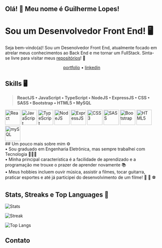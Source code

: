 ## Olá! 👋 Meu nome é Guilherme Lopes!

# Sou um Desenvolvedor Front End! 🖥️

Seja bem-vindo(a)! Sou um Desenolvedor Front End, atualmente focado em atrelar meus conhecimentos ao Back End e me tornar um FullStack. Sinta-se livre para visitar meus [repositórios](https://github.com/gguilhermelopes?tab=repositories)! 🤙

<p align="center">
  <a href="https://gguilhermelopes.github.io">portfolio</a> •
  <a href="https://www.linkedin.com/in/gguilhermelopes/">linkedin</a>
</p>


## Skills 🖥️
> **ReactJS • JavaScript • TypeScript • NodeJS • ExpressJS • CSS • SASS • Bootstrap • HTML5 • MySQL**
<div>
<img height= "50rem" alt="React" src="https://user-images.githubusercontent.com/109265005/221436560-1c004605-0471-41fe-845a-c466e801673e.svg" /> 
<img height= "50rem" alt="JavaScript" src="https://user-images.githubusercontent.com/109265005/221436214-92d2f3aa-215c-4501-acab-23c3b6aff1cd.svg" />
<img height= "50rem" alt="TypeScript" src="https://user-images.githubusercontent.com/109265005/221436885-0a90e837-8920-4141-af74-503e971e2e66.svg" />
<img height= "50rem" alt="NodeJS" src="https://user-images.githubusercontent.com/109265005/221436733-fb3cae0c-8a0f-4c08-bd2a-6743ac439fe3.svg" />
<img height= "50rem" alt="ExpressJS" src="https://user-images.githubusercontent.com/109265005/221437822-19c27b79-8b72-437b-84a5-14ad78e0a38e.svg" />
<img height= "50rem" alt="CSS3" src="https://user-images.githubusercontent.com/109265005/221436667-7649df5e-77ef-4843-8902-bc6588e1cacd.svg" />
<img height= "50rem" alt="SASS" src="https://user-images.githubusercontent.com/109265005/221437893-5da9c2c7-501c-4aff-997b-3aa080b3ee47.svg" />
<img height= "50rem" alt="Bootstrap" src="https://user-images.githubusercontent.com/109265005/221437909-6bf3bcc9-ea48-4fe7-bdba-8c1ff84c9e66.svg" />
<img height= "50rem" alt="HTML5" src="https://user-images.githubusercontent.com/109265005/221436708-daab3b8f-0d98-4bda-8c5b-fdf1dfe399f5.svg" />
<img height= "50rem" alt="mySQL" src="https://user-images.githubusercontent.com/109265005/221436911-c9913bc7-eaa6-4ed2-8e56-1870cebd3b7e.svg" />
</div>
## Um pouco mais sobre mim ⚙️
<div>
• Sou graduado em Engenharia Eletrônica, mas sempre trabalhei com Tecnologia 🧑🏻‍🔬 <br>
• Minha principal característica é a facilidade de aprendizado e a programação me trouxe o prazer de aprender novamente 📚  <br>
• Meus hobbies incluem ouvir música, assistir a filmes, tocar guitarra, praticar esportes e até já participei do desenvolvimento de um filme! 🎸 🎥 ⚽ <br>
</div>

## Stats, Streaks e Top Languages 💾
![Stats](https://github-readme-stats.vercel.app/api?username=gguilhermelopes&show_icons=true&theme=dracula)

![Streak](https://streak-stats.demolab.com/?user=gguilhermelopes&theme=dracula)

![Top Langs](https://github-readme-stats.vercel.app/api/top-langs/?username=gguilhermelopes&layout=compact&theme=dracula)

## Contato


